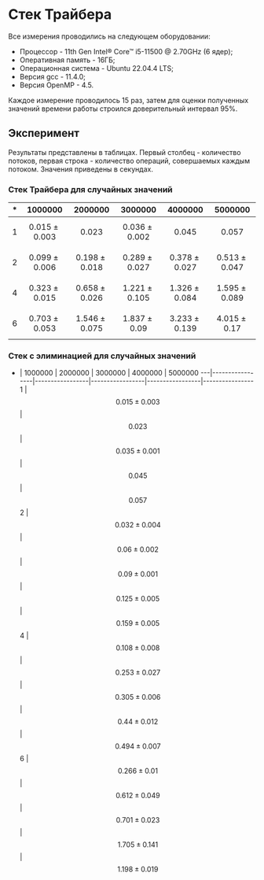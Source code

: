 # Стек Трайбера

Все измерения проводились на следующем оборудовании:

* Процессор - 11th Gen Intel® Core™ i5-11500 @ 2.70GHz (6 ядер);
* Оперативная память - 16ГБ;
* Операционная система - Ubuntu 22.04.4 LTS;
* Версия gcc - 11.4.0;
* Версия OpenMP - 4.5.

Каждое измерение проводилось 15 раз, затем для оценки полученных значений времени работы
строился доверительный интервал 95%.

## Эксперимент

Результаты представлены в таблицах. Первый столбец - количество потоков, первая строка -
количество операций, совершаемых каждым потоком. Значения приведены в секундах.

### Стек Трайбера для случайных значений

*| 1000000 | 2000000 | 3000000 | 4000000 | 5000000
  ---|-------------------|-----------------|-----------------|------------------|----------------
  1 | $$0.015 \pm 0.003$$ | $$0.023$$ | $$0.036 \pm 0.002$$ | $$0.045$$ | $$0.057$$
  2 | $$0.099 \pm 0.006$$ | $$0.198 \pm 0.018$$ | $$0.289 \pm 0.027$$ | $$0.378 \pm 0.027$$ | $$0.513 \pm 0.047$$
  4 | $$0.323 \pm 0.015$$ | $$0.658 \pm 0.026$$ | $$1.221 \pm 0.105$$ | $$1.326 \pm 0.084$$ | $$1.595 \pm 0.089$$
  6 | $$0.703 \pm 0.053$$ | $$1.546 \pm 0.075$$ | $$1.837 \pm 0.09$$ | $$3.233 \pm 0.139$$ | $$4.015 \pm 0.17$$

### Стек с элиминацией для случайных значений

 * | 1000000 | 2000000 | 3000000 | 4000000 | 5000000
 ---|-----------------|-----------------|-----------------|-----------------|----------------
 1 | $$0.015 \pm 0.003$$ | $$ 0.023$$ | $$0.035 \pm 0.001$$ | $$0.045$$ | $$0.057$$
 2 | $$0.032 \pm 0.004$$ | $$0.06 \pm 0.002$$ | $$0.09 \pm 0.001$$ | $$0.125 \pm 0.005$$ | $$0.159 \pm 0.005$$
 4 | $$0.108 \pm 0.008$$ | $$0.253 \pm 0.027$$ | $$0.305 \pm 0.006$$ | $$0.44 \pm 0.012$$ | $$0.494 \pm 0.007$$
 6 | $$0.266 \pm 0.01$$ | $$0.612 \pm 0.049$$ | $$0.701 \pm 0.023$$ | $$1.705 \pm 0.141$$ | $$1.198 \pm 0.019$$
